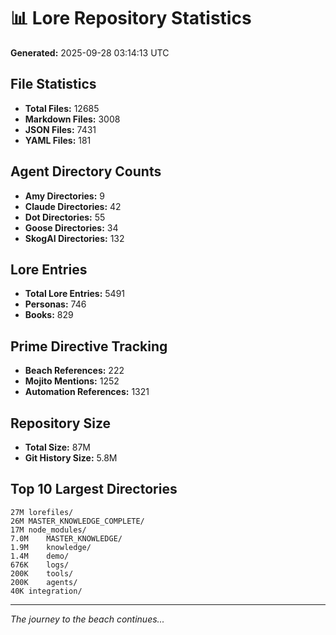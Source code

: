 # 📊 Lore Repository Statistics

**Generated:** 2025-09-28 03:14:13 UTC

## File Statistics

- **Total Files:** 12685
- **Markdown Files:** 3008
- **JSON Files:** 7431
- **YAML Files:** 181

## Agent Directory Counts

- **Amy Directories:** 9
- **Claude Directories:** 42
- **Dot Directories:** 55
- **Goose Directories:** 34
- **SkogAI Directories:** 132

## Lore Entries

- **Total Lore Entries:** 5491
- **Personas:** 746
- **Books:** 829

## Prime Directive Tracking

- **Beach References:** 222
- **Mojito Mentions:** 1252
- **Automation References:** 1321

## Repository Size

- **Total Size:** 87M
- **Git History Size:** 5.8M

## Top 10 Largest Directories

```
27M	lorefiles/
26M	MASTER_KNOWLEDGE_COMPLETE/
17M	node_modules/
7.0M	MASTER_KNOWLEDGE/
1.9M	knowledge/
1.4M	demo/
676K	logs/
200K	tools/
200K	agents/
40K	integration/
```

---
*The journey to the beach continues...*
